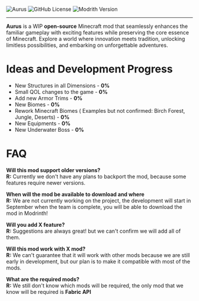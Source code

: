 ![Aurus](https://i.imgur.com/7M6znfp.png)
![GitHub License](https://img.shields.io/github/license/Dupernite/Aurus)
![Modrith Version](https://img.shields.io/modrinth/v/6UjXU2BV)

---
**Aurus** is a WIP **open-source** Minecraft mod that seamlessly enhances the familiar gameplay with exciting features while preserving the core essence of Minecraft. Explore a world where innovation meets tradition, unlocking limitless possibilities, and embarking on unforgettable adventures.

# Ideas and Development Progress
* New Structures in all Dimensions - **0%**
* Small QOL changes to the game - **0%**
* Add new Armor Trims - **0%**
* New Biomes - **0%**
* Rework Minecraft Biomes ( Examples but not confirmed: Birch Forest, Jungle, Deserts) - **0%**
* New Equipments - **0%**
* New Underwater Boss - **0%**

# FAQ
**Will this mod support older versions?**  
**R:** Currently we don't have any plans to backport the mod, because some features require newer versions.

**When will the mod be available to download and where**  
**R:** We are not currently working on the project, the development will start in September when the team is complete, you will be able to download the mod in Modrinth!

**Will you add X feature?**  
**R:** Suggestions are always great! but we can't confirm we will add all of them.

**Will this mod work with X mod?**  
**R:** We can't guarantee that it will work with other mods because we are still early in development, but our plan is to make it compatible with most of the mods.

**What are the required mods?**  
**R:** We still don't know which mods will be required, the only mod that we know will be required is **Fabric API**
